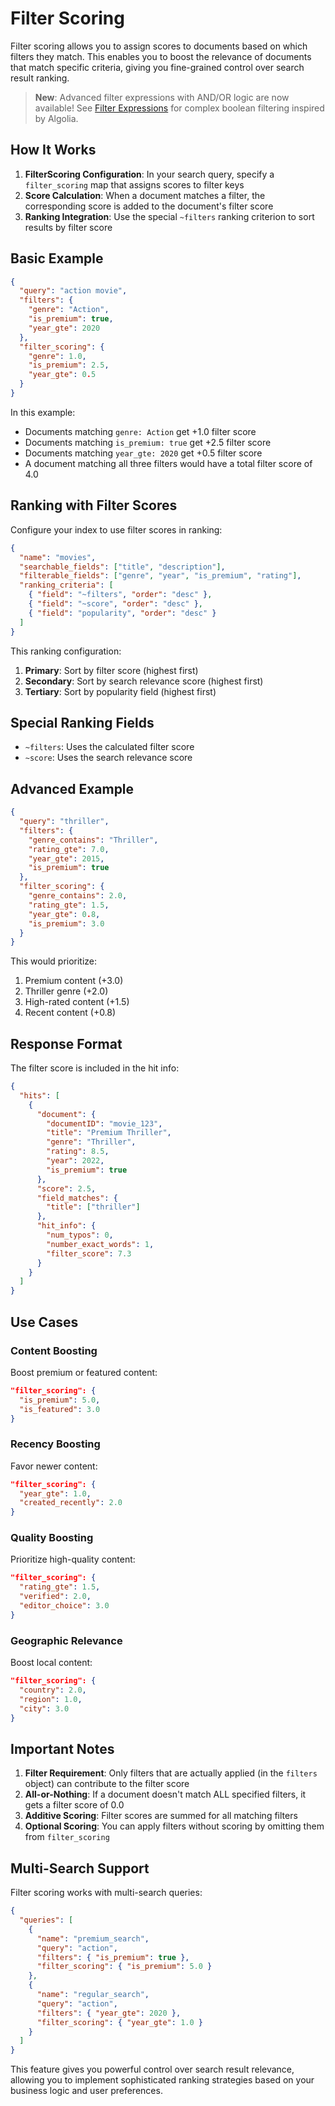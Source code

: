 # Filter Scoring

Filter scoring allows you to assign scores to documents based on which filters they match. This enables you to boost the
relevance of documents that match specific criteria, giving you fine-grained control over search result ranking.

> **New**: Advanced filter expressions with AND/OR logic are now available!
> See [Filter Expressions](FILTER_EXPRESSIONS.md) for complex boolean filtering inspired by Algolia.

## How It Works

1. **FilterScoring Configuration**: In your search query, specify a `filter_scoring` map that assigns scores to filter
   keys
2. **Score Calculation**: When a document matches a filter, the corresponding score is added to the document's filter
   score
3. **Ranking Integration**: Use the special `~filters` ranking criterion to sort results by filter score

## Basic Example

```json
{
  "query": "action movie",
  "filters": {
    "genre": "Action",
    "is_premium": true,
    "year_gte": 2020
  },
  "filter_scoring": {
    "genre": 1.0,
    "is_premium": 2.5,
    "year_gte": 0.5
  }
}
```

In this example:

- Documents matching `genre: Action` get +1.0 filter score
- Documents matching `is_premium: true` get +2.5 filter score
- Documents matching `year_gte: 2020` get +0.5 filter score
- A document matching all three filters would have a total filter score of 4.0

## Ranking with Filter Scores

Configure your index to use filter scores in ranking:

```json
{
  "name": "movies",
  "searchable_fields": ["title", "description"],
  "filterable_fields": ["genre", "year", "is_premium", "rating"],
  "ranking_criteria": [
    { "field": "~filters", "order": "desc" },
    { "field": "~score", "order": "desc" },
    { "field": "popularity", "order": "desc" }
  ]
}
```

This ranking configuration:

1. **Primary**: Sort by filter score (highest first)
2. **Secondary**: Sort by search relevance score (highest first)
3. **Tertiary**: Sort by popularity field (highest first)

## Special Ranking Fields

- `~filters`: Uses the calculated filter score
- `~score`: Uses the search relevance score

## Advanced Example

```json
{
  "query": "thriller",
  "filters": {
    "genre_contains": "Thriller",
    "rating_gte": 7.0,
    "year_gte": 2015,
    "is_premium": true
  },
  "filter_scoring": {
    "genre_contains": 2.0,
    "rating_gte": 1.5,
    "year_gte": 0.8,
    "is_premium": 3.0
  }
}
```

This would prioritize:

1. Premium content (+3.0)
2. Thriller genre (+2.0)
3. High-rated content (+1.5)
4. Recent content (+0.8)

## Response Format

The filter score is included in the hit info:

```json
{
  "hits": [
    {
      "document": {
        "documentID": "movie_123",
        "title": "Premium Thriller",
        "genre": "Thriller",
        "rating": 8.5,
        "year": 2022,
        "is_premium": true
      },
      "score": 2.5,
      "field_matches": {
        "title": ["thriller"]
      },
      "hit_info": {
        "num_typos": 0,
        "number_exact_words": 1,
        "filter_score": 7.3
      }
    }
  ]
}
```

## Use Cases

### Content Boosting

Boost premium or featured content:

```json
"filter_scoring": {
  "is_premium": 5.0,
  "is_featured": 3.0
}
```

### Recency Boosting

Favor newer content:

```json
"filter_scoring": {
  "year_gte": 1.0,
  "created_recently": 2.0
}
```

### Quality Boosting

Prioritize high-quality content:

```json
"filter_scoring": {
  "rating_gte": 1.5,
  "verified": 2.0,
  "editor_choice": 3.0
}
```

### Geographic Relevance

Boost local content:

```json
"filter_scoring": {
  "country": 2.0,
  "region": 1.0,
  "city": 3.0
}
```

## Important Notes

1. **Filter Requirement**: Only filters that are actually applied (in the `filters` object) can contribute to the filter
   score
2. **All-or-Nothing**: If a document doesn't match ALL specified filters, it gets a filter score of 0.0
3. **Additive Scoring**: Filter scores are summed for all matching filters
4. **Optional Scoring**: You can apply filters without scoring by omitting them from `filter_scoring`

## Multi-Search Support

Filter scoring works with multi-search queries:

```json
{
  "queries": [
    {
      "name": "premium_search",
      "query": "action",
      "filters": { "is_premium": true },
      "filter_scoring": { "is_premium": 5.0 }
    },
    {
      "name": "regular_search",
      "query": "action",
      "filters": { "year_gte": 2020 },
      "filter_scoring": { "year_gte": 1.0 }
    }
  ]
}
```

This feature gives you powerful control over search result relevance, allowing you to implement sophisticated ranking
strategies based on your business logic and user preferences.

